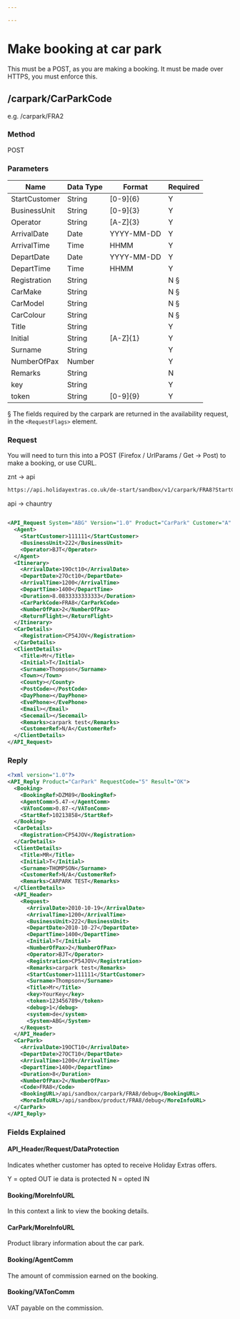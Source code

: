 ```yaml
---

---
```


# Make booking at car park

This must be a POST, as you are making a booking. It must be made over HTTPS, you must enforce this.

## /carpark/CarParkCode

e.g. /carpark/FRA2

### Method

POST




### Parameters

 | Name          | Data Type | Format     | Required |
 | ----          | --------- | ------     | -------- |
 | StartCustomer | String    | [0-9]{6}   | Y        |
 | BusinessUnit  | String    | [0-9]{3}   | Y        |
 | Operator      | String    | [A-Z]{3}   | Y        |
 | ArrivalDate   | Date      | YYYY-MM-DD | Y        |
 | ArrivalTime   | Time      | HHMM       | Y        |
 | DepartDate    | Date      | YYYY-MM-DD | Y        |
 | DepartTime    | Time      | HHMM       | Y        |
 | Registration  | String    |            | N §     |
 | CarMake       | String    |            | N §     |
 | CarModel      | String    |            | N §     |
 | CarColour     | String    |            | N §     |
 | Title         | String    |            | Y        |
 | Initial       | String    | [A-Z]{1}   | Y        |
 | Surname       | String    |            | Y        |
 | NumberOfPax   | Number    |            | Y        |
 | Remarks       | String    |            | N        |
 | key           | String    |            | Y        |
 | token         | String    | [0-9]{9}   | Y        |

§ The fields required by the carpark are returned in the availability request, in the `<RequestFlags>` element.










### Request


You will need to turn this into a POST (Firefox / UrlParams / Get -> Post) to make a booking, or use CURL.

znt -> api
```html
https://api.holidayextras.co.uk/de-start/sandbox/v1/carpark/FRA8?StartCustomer=111111&ArrivalDate=2010-10-19&ArrivalTime=1200&DepartDate=2010-10-27&DepartTime=1400&Initial=T&Operator=BJT&NumberOfPax=2&BusinessUnit=222&Registration=CP54JOV&Surname=Thompson&Title=Mr&key=YourKey&token=123456789
```



api -> chauntry
```xml

<API_Request System="ABG" Version="1.0" Product="CarPark" Customer="A" RequestCode="5" Session="123456789">
  <Agent>
    <StartCustomer>111111</StartCustomer>
    <BusinessUnit>222</BusinessUnit>
    <Operator>BJT</Operator>
  </Agent>
  <Itinerary>
    <ArrivalDate>19Oct10</ArrivalDate>
    <DepartDate>27Oct10</DepartDate>
    <ArrivalTime>1200</ArrivalTime>
    <DepartTime>1400</DepartTime>
    <Duration>8.0833333333333</Duration>
    <CarParkCode>FRA8</CarParkCode>
    <NumberOfPax>2</NumberOfPax>
    <ReturnFlight></ReturnFlight>
  </Itinerary>
  <CarDetails>
    <Registration>CP54JOV</Registration>
  </CarDetails>
  <ClientDetails>
    <Title>Mr</Title>
    <Initial>T</Initial>
    <Surname>Thompson</Surname>
    <Town></Town>
    <County></County>
    <PostCode></PostCode>
    <DayPhone></DayPhone>
    <EvePhone></EvePhone>
    <Email></Email>
    <Secemail></Secemail>
    <Remarks>carpark test</Remarks>
    <CustomerRef>N/A</CustomerRef>
  </ClientDetails>
</API_Request>


```









### Reply

```xml
<?xml version="1.0"?>
<API_Reply Product="CarPark" RequestCode="5" Result="OK">
  <Booking>
    <BookingRef>DZM89</BookingRef>
    <AgentComm>5.47-</AgentComm>
    <VATonComm>0.87-</VATonComm>
    <StartRef>10213858</StartRef>
  </Booking>
  <CarDetails>
    <Registration>CP54JOV</Registration>
  </CarDetails>
  <ClientDetails>
    <Title>MR</Title>
    <Initial>T</Initial>
    <Surname>THOMPSON</Surname>
    <CustomerRef>N/A</CustomerRef>
    <Remarks>CARPARK TEST</Remarks>
  </ClientDetails>
  <API_Header>
    <Request>
      <ArrivalDate>2010-10-19</ArrivalDate>
      <ArrivalTime>1200</ArrivalTime>
      <BusinessUnit>222</BusinessUnit>
      <DepartDate>2010-10-27</DepartDate>
      <DepartTime>1400</DepartTime>
      <Initial>T</Initial>
      <NumberOfPax>2</NumberOfPax>
      <Operator>BJT</Operator>
      <Registration>CP54JOV</Registration>
      <Remarks>carpark test</Remarks>
      <StartCustomer>111111</StartCustomer>
      <Surname>Thompson</Surname>
      <Title>Mr</Title>
      <key>YourKey</key>
      <token>123456789</token>
      <debug>1</debug>
      <system>de</system>
      <System>ABG</System>
    </Request>
  </API_Header>
  <CarPark>
    <ArrivalDate>19OCT10</ArrivalDate>
    <DepartDate>27OCT10</DepartDate>
    <ArrivalTime>1200</ArrivalTime>
    <DepartTime>1400</DepartTime>
    <Duration>8</Duration>
    <NumberOfPax>2</NumberOfPax>
    <Code>FRA8</Code>
    <BookingURL>/api/sandbox/carpark/FRA8/debug</BookingURL>
    <MoreInfoURL>/api/sandbox/product/FRA8/debug</MoreInfoURL>
  </CarPark>
</API_Reply>


```



### Fields Explained

#### API_Header/Request/DataProtection

Indicates whether customer has opted to receive Holiday Extras offers.

Y = opted OUT ie data is protected
N = opted IN

#### Booking/MoreInfoURL

In this context a link to view the booking details.

#### CarPark/MoreInfoURL

Product library information about the car park.

#### Booking/AgentComm

The amount of commission earned on the booking.

#### Booking/VATonComm

VAT payable on the commission.


